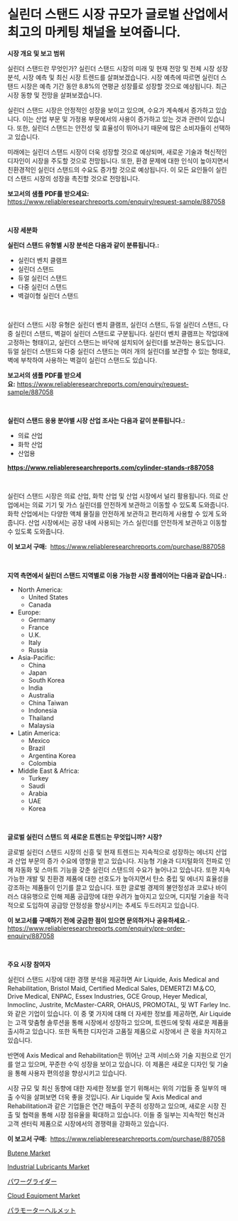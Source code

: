 <p><h1>실린더 스탠드 시장 규모가 글로벌 산업에서 최고의 마케팅 채널을 보여줍니다.</h1></p><p><strong>시장 개요 및 보고 범위</strong></p>
<p><p>실린더 스탠드란 무엇인가? 실린더 스탠드 시장의 미래 및 현재 전망 및 전체 시장 성장 분석, 시장 예측 및 최신 시장 트렌드를 살펴보겠습니다. 시장 예측에 따르면 실린더 스탠드 시장은 예측 기간 동안 8.8%의 연평균 성장률로 성장할 것으로 예상됩니다. 최근 시장 동향 및 전망을 살펴보겠습니다.</p><p>실린더 스탠드 시장은 안정적인 성장을 보이고 있으며, 수요가 계속해서 증가하고 있습니다. 이는 산업 부문 및 가정용 부문에서의 사용이 증가하고 있는 것과 관련이 있습니다. 또한, 실린더 스탠드는 안전성 및 효율성이 뛰어나기 때문에 많은 소비자들이 선택하고 있습니다.</p><p>미래에는 실린더 스탠드 시장이 더욱 성장할 것으로 예상되며, 새로운 기술과 혁신적인 디자인이 시장을 주도할 것으로 전망됩니다. 또한, 환경 문제에 대한 인식이 높아지면서 친환경적인 실린더 스탠드의 수요도 증가할 것으로 예상됩니다. 이 모든 요인들이 실린더 스탠드 시장의 성장을 촉진할 것으로 전망됩니다.</p></p>
<p><strong>보고서의 샘플 PDF를 받으세요:</strong> <a href="https://www.reliableresearchreports.com/enquiry/request-sample/887058">https://www.reliableresearchreports.com/enquiry/request-sample/887058</a></p>
<p>&nbsp;</p>
<p><strong>시장 세분화</strong></p>
<p><strong>실린더 스탠드 유형별 시장 분석은 다음과 같이 분류됩니다.:</strong></p>
<p><ul><li>실린더 벤치 클램프</li><li>실린더 스탠드</li><li>듀얼 실린더 스탠드</li><li>다중 실린더 스탠드</li><li>벽걸이형 실린더 스탠드</li></ul></p>
<p>&nbsp;</p>
<p><p>실린더 스탠드 시장 유형은 실린더 벤치 클램프, 실린더 스탠드, 듀얼 실린더 스탠드, 다중 실린더 스탠드, 벽걸이 실린더 스탠드로 구분됩니다. 실린더 벤치 클램프는 작업대에 고정하는 형태이고, 실린더 스탠드는 바닥에 설치되어 실린더를 보관하는 용도입니다. 듀얼 실린더 스탠드와 다중 실린더 스탠드는 여러 개의 실린더를 보관할 수 있는 형태로, 벽에 부착하여 사용하는 벽걸이 실린더 스탠드도 있습니다.</p></p>
<p><strong>보고서의 샘플 PDF를 받으세요:</strong>&nbsp;<a href="https://www.reliableresearchreports.com/enquiry/request-sample/887058">https://www.reliableresearchreports.com/enquiry/request-sample/887058</a></p>
<p>&nbsp;</p>
<p><strong> 실린더 스탠드 응용 분야별 시장 산업 조사는 다음과 같이 분류됩니다.:</strong></p>
<p><ul><li>의료 산업</li><li>화학 산업</li><li>산업용</li></ul></p>
<p><strong><a href="https://www.reliableresearchreports.com/cylinder-stands-r887058">https://www.reliableresearchreports.com/cylinder-stands-r887058</a></strong></p>
<p>&nbsp;</p>
<p><p>실린더 스탠드 시장은 의료 산업, 화학 산업 및 산업 시장에서 널리 활용됩니다. 의료 산업에서는 의료 기기 및 가스 실린더를 안전하게 보관하고 이동할 수 있도록 도와줍니다. 화학 산업에서는 다양한 액체 물질을 안전하게 보관하고 편리하게 사용할 수 있게 도와줍니다. 산업 시장에서는 공장 내에 사용되는 가스 실린더를 안전하게 보관하고 이동할 수 있도록 도와줍니다.</p></p>
<p><strong>이 보고서 구매:</strong>&nbsp; <a href="https://www.reliableresearchreports.com/purchase/887058">https://www.reliableresearchreports.com/purchase/887058</a></p>
<p>&nbsp;</p>
<p><strong>지역 측면에서 실린더 스탠드 지역별로 이용 가능한 시장 플레이어는 다음과 같습니다.:</strong></p>
<p><ul>
    <li>
        North America:
        <ul>
            <li>United States</li>
            <li>Canada</li>
        </ul>
    </li>
    <li>
        Europe:
        <ul>
            <li>Germany</li>
            <li>France</li>
            <li>U.K.</li>
            <li>Italy</li>
            <li>Russia</li>
        </ul>
    </li>
    <li>
        Asia-Pacific:
        <ul>
            <li>China</li>
            <li>Japan</li>
            <li>South Korea</li>
            <li>India</li>
            <li>Australia</li>
            <li>China Taiwan</li>
            <li>Indonesia</li>
            <li>Thailand</li>
            <li>Malaysia</li>
        </ul>
    </li>
    <li>
        Latin America:
        <ul>
            <li>Mexico</li>
            <li>Brazil</li>
            <li>Argentina Korea</li>
            <li>Colombia</li>
        </ul>
    </li>
    <li>
        Middle East & Africa:
        <ul>
            <li>Turkey</li>
            <li>Saudi</li>
            <li>Arabia</li>
            <li>UAE</li>
            <li>Korea</li>
        </ul>
    </li>
    </ul></p>
<p>&nbsp;</p>
<p><strong>글로벌 실린더 스탠드 의 새로운 트렌드는 무엇입니까? 시장?</strong></p>
<p><p>글로벌 실린더 스탠드 시장의 신흥 및 현재 트렌드는 지속적으로 성장하는 에너지 산업과 산업 부문의 증가 수요에 영향을 받고 있습니다. 지능형 기술과 디지털화의 전파로 인해 자동화 및 스마트 기능을 갖춘 실린더 스탠드의 수요가 늘어나고 있습니다. 또한 지속 가능한 개발 및 친환경 제품에 대한 선호도가 높아지면서 탄소 중립 및 에너지 효율성을 강조하는 제품들이 인기를 끌고 있습니다. 또한 글로벌 경제의 불안정성과 코로나 바이러스 대유행으로 인해 제품 공급망에 대한 우려가 높아지고 있으며, 디지털 기술을 적극적으로 도입하여 공급망 안정성을 향상시키는 추세도 두드러지고 있습니다.</p></p>
<p><strong>이 보고서를 구매하기 전에 궁금한 점이 있으면 문의하거나 공유하세요.</strong>- <a href="https://www.reliableresearchreports.com/enquiry/pre-order-enquiry/887058">https://www.reliableresearchreports.com/enquiry/pre-order-enquiry/887058</a></p>
<p>&nbsp;</p>
<p><strong>주요 시장 참여자</strong></p>
<p><p>실린더 스탠드 시장에 대한 경쟁 분석을 제공하면 Air Liquide, Axis Medical and Rehabilitation, Bristol Maid, Certified Medical Sales, DEMERTZI M＆CO, Drive Medical, ENPAC, Essex Industries, GCE Group, Heyer Medical, Inmoclinc, Justrite, McMaster-CARR, OHAUS, PROMOTAL, 및 WT Farley Inc.와 같은 기업이 있습니다. 이 중 몇 가지에 대해 더 자세한 정보를 제공하면, Air Liquide는 고객 맞춤형 솔루션을 통해 시장에서 성장하고 있으며, 트렌드에 맞춰 새로운 제품을 출시하고 있습니다. 또한 독특한 디자인과 고품질 제품으로 시장에서 큰 몫을 차지하고 있습니다. </p><p>반면에 Axis Medical and Rehabilitation은 뛰어난 고객 서비스와 기술 지원으로 인기를 얻고 있으며, 꾸준한 수익 성장을 보이고 있습니다. 이 제품은 새로운 디자인 및 기술을 통해 사용자 편의성을 향상시키고 있습니다.</p><p>시장 규모 및 최신 동향에 대한 자세한 정보를 얻기 위해서는 위의 기업들 중 일부의 매출 수익을 살펴보면 더욱 좋을 것입니다. Air Liquide 및 Axis Medical and Rehabilitation과 같은 기업들은 연간 매출이 꾸준히 성장하고 있으며, 새로운 시장 진출 및 협력을 통해 시장 점유율을 확대하고 있습니다. 이들 중 일부는 지속적인 혁신과 고객 센터릭 제품으로 시장에서의 경쟁력을 강화하고 있습니다.</p></p>
<p><strong>이 보고서 구매:</strong>&nbsp;&nbsp;<a href="https://www.reliableresearchreports.com/purchase/887058">https://www.reliableresearchreports.com/purchase/887058</a></p>
<p><p><a href="https://issuu.com/reportprime-2/docs/butene-market-size-2030.pptx">Butene Market</a></p><p><a href="https://issuu.com/reportprime-2/docs/industrial-lubricants-market-size-2030.pptx">Industrial Lubricants Market</a></p><p><a href="https://github.com/nxboeu02965442/Market-Research-Report-List-1/blob/main/950590521647.md">パワーグライダー</a></p><p><a href="https://github.com/FassouRP/Market-Research-Report-List-4/blob/main/cloud-equipment-market.md">Cloud Equipment Market</a></p><p><a href="https://github.com/moulafa/Market-Research-Report-List-1/blob/main/795980921648.md">パラモーターヘルメット</a></p></p>